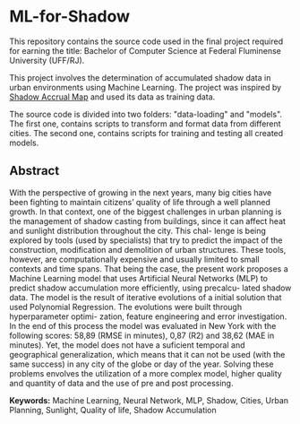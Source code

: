 # ML-for-Shadow

This repository contains the source code used in the final project required for earning the title: Bachelor of Computer Science at Federal Fluminense University (UFF/RJ).  

This project involves the determination of accumulated shadow data in urban environments using Machine Learning. The project was inspired by [Shadow Accrual Map](https://github.com/VIDA-NYU/shadow-accrual-maps) and used its data as training data. 

The source code is divided into two folders: "data-loading" and "models". The first one, contains scripts to transform and format data from different cities. The second one, contains scripts for training and testing all created models.

## Abstract

With the perspective of growing in the next years, many big cities have been fighting
to maintain citizens’ quality of life through a well planned growth. In that context, one
of the biggest challenges in urban planning is the management of shadow casting from
buildings, since it can affect heat and sunlight distribution throughout the city. This chal-
lenge is being explored by tools (used by specialists) that try to predict the impact of the
construction, modification and demolition of urban structures. These tools, however, are
computationally expensive and usually limited to small contexts and time spans. That
being the case, the present work proposes a Machine Learning model that uses Artificial
Neural Networks (MLP) to predict shadow accumulation more efficiently, using precalcu-
lated shadow data. The model is the result of iterative evolutions of a initial solution that
used Polynomial Regression. The evolutions were built through hyperparameter optimi-
zation, feature engineering and error investigation. In the end of this process the model
was evaluated in New York with the following scores: 58,89 (RMSE in minutes), 0,87
(R2) and 38,62 (MAE in minutes). Yet, the model does not have a suficient temporal
and geographical generalization, which means that it can not be used (with the same
success) in any city of the globe or day of the year. Solving these problems envolves the
utilization of a more complex model, higher quality and quantity of data and the use of
pre and post processing.  

**Keywords:** Machine Learning, Neural Network, MLP, Shadow, Cities, Urban Planning,
Sunlight, Quality of life, Shadow Accumulation  
